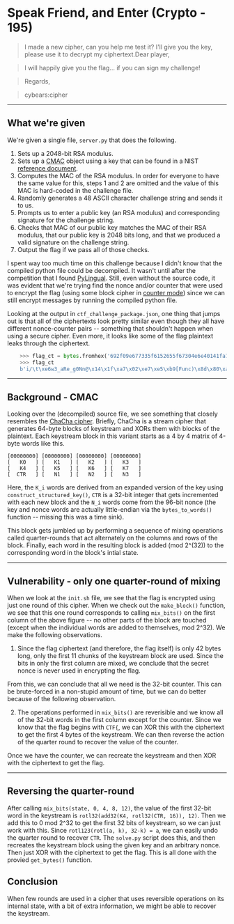 # Speak Friend, and Enter (Crypto - 195)

> I made a new cipher, can you help me test it? I'll give you the key, please use it to decrypt my ciphertext.Dear player,

> I will happily give you the flag... if you can sign my challenge!

> Regards,

> cybears:cipher

---
## What we're given
We're given a single file, `server.py` that does the following.

1. Sets up a 2048-bit RSA modulus.
2. Sets up a [CMAC](https://en.wikipedia.org/wiki/One-key_MAC) object using a key that can be found in a NIST [reference document](https://nvlpubs.nist.gov/nistpubs/SpecialPublications/NIST.SP.800-38B.pdf).
3. Computes the MAC of the RSA modulus. In order for everyone to have the same value for this, steps 1 and 2 are omitted and the value of this MAC is hard-coded in the challenge file.
4. Randomly generates a 48 ASCII character challenge string and sends it to us.
5. Prompts us to enter a public key (an RSA modulus) and corresponding signature for the challenge string.
6. Checks that MAC of our public key matches the MAC of their RSA modulus, that our public key is 2048 bits long, and that we produced a valid signature on the challenge string.
7. Output the flag if we pass all of those checks.


I spent way too much time on this challenge because I didn't know that the compiled python file could be decompiled.
It  wasn't until after the competition that I found [PyLingual](https://pylingual.io/).
Still, even without the source code, it was evident that we're trying find the nonce and/or counter that were used to encrypt the flag (using some block cipher in [counter mode](https://en.wikipedia.org/wiki/Block_cipher_mode_of_operation#Counter_(CTR))) since we can still encrypt messages by running the compiled python file.

Looking at the output in `ctf_challenge_package.json`, one thing that jumps out is that all of the ciphertexts look pretty similar even though they all have different nonce-counter pairs -- something that shouldn't happen when using a secure cipher.
Even more, it looks like some of the flag plaintext leaks through the ciphertext.
```python
    >>> flag_ct = bytes.fromhex('692f09e677335f6152655f67304e6e40141fa702e7e5b95b46756e63298d80a9bcbbd95465795f21ef0a')
    >>> flag_ct
    b'i/\t\xe6w3_aRe_g0Nn@\x14\x1f\xa7\x02\xe7\xe5\xb9[Func)\x8d\x80\xa9\xbc\xbb\xd9Tey_!\xef\n'
```

---
## Background - CMAC
Looking over the (decompiled) source file, we see something that closely resembles the [ChaCha cipher](https://en.wikipedia.org/wiki/Salsa20#ChaCha_variant).
Briefly, ChaCha is a stream cipher that generates 64-byte blocks of keystream and XORs them with blocks of the plaintext.
Each keystream block in this variant starts as a 4 by 4 matrix of 4-byte words like this.
```
[00000000] [00000000] [00000000] [00000000]
[   K0   ] [   K1   ] [   K2   ] [   K3   ]
[   K4   ] [   K5   ] [   K6   ] [   K7   ]
[  CTR   ] [   N1   ] [   N2   ] [   N3   ]
```
Here, the `K_i` words are derived from an expanded version of the key using `construct_structured_key()`, `CTR` is a 32-bit integer that gets incremented with each new block and the `N_i` words come from the 96-bit nonce (the key and nonce words are actually little-endian via the `bytes_to_words()` function -- missing this was a time sink).

This block gets jumbled up by performing a sequence of mixing operations called quarter-rounds that act alternately on the columns and rows of the block.
Finally, each word in the resulting block is added (mod 2^(32)) to the corresponding word in the block's intial state.


---
## Vulnerability - only one quarter-round of mixing

When we look at the `init.sh` file, we see that the flag is encrypted using just one round of this cipher.
When we check out the `make_block()` function, we see that this one round corresponds to calling `mix_bits()` on the first column of the above figure -- no other parts of the block are touched (except when the individual words are added to themselves, mod 2^32).
We make the following observations.

1. Since the flag ciphertext (and therefore, the flag itself) is only 42 bytes long, only the first 11 chunks of the keystream block are used.
Since the bits in only the first column are mixed, we conclude that the secret nonce is never used in encrypting the flag.

From this, we can conclude that all we need is the 32-bit counter.
This can be brute-forced in a non-stupid amount of time, but we can do better because of the following observation.

2. The operations performed in `mix_bits()` are reverisible and we know all of the 32-bit words in the first column except for the counter.
Since we know that the flag begins with `CTF{`, we can XOR this with the ciphertext to get the first 4 bytes of the keystream.
We can then reverse the action of the quarter round to recover the value of the counter.

Once we have the counter, we can recreate the keystream and then XOR with the ciphertext to get the flag.

---
## Reversing the quarter-round
After calling `mix_bits(state, 0, 4, 8, 12)`, the value of the first 32-bit word in the keystream is `rotl32(add32(K4, rotl32(CTR, 16)), 12)`.
Then we add this to 0 mod 2^32 to get the first 32 bits of keystream, so we can just work with this.
Since `rotl123(rotl(a, k), 32-k) = a`, we can easily undo the quarter round to recover `CTR`.
The `solve.py` script does this, and then recreates the keystream block using the given key and an arbitrary nonce.
Then just XOR with the ciphertext to get the flag.
This is all done with the provied `get_bytes()` function.

## Conclusion
When few rounds are used in a cipher that uses reversible operations on its internal state, with a bit of extra information, we might be able to recover the keystream.